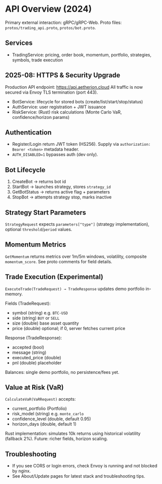 # API Overview (2024)

Primary external interaction: gRPC/gRPC-Web. Proto files: `protos/trading_api.proto`, `protos/bot.proto`.

## Services

- TradingService: pricing, order book, momentum, portfolio, strategies, symbols, trade execution
## 2025-08: HTTPS & Security Upgrade

Production API endpoint: https://api.aetherion.cloud
All traffic is now secured via Envoy TLS termination (port 443).
- BotService: lifecycle for stored bots (create/list/start/stop/status)
- AuthService: user registration + JWT issuance
- RiskService: (Rust) risk calculations (Monte Carlo VaR, confidence/horizon params)

## Authentication

- Register/Login return JWT token (HS256). Supply via `authorization: Bearer <token>` metadata header.
- `AUTH_DISABLED=1` bypasses auth (dev only).

## Bot Lifecycle

1. CreateBot → returns bot id
2. StartBot → launches strategy, stores `strategy_id`
3. GetBotStatus → returns active flag + parameters
4. StopBot → attempts strategy stop, marks inactive

## Strategy Start Parameters

`StrategyRequest` expects `parameters["type"]` (strategy implementation), optional `threshold`/`period` values.

## Momentum Metrics

`GetMomentum` returns metrics over 1m/5m windows, volatility, composite `momentum_score`.
See proto comments for field details.

## Trade Execution (Experimental)

`ExecuteTrade(TradeRequest) → TradeResponse` updates demo portfolio in-memory.

Fields (TradeRequest):

- symbol (string) e.g. `BTC-USD`
- side (string) `BUY` or `SELL`
- size (double) base asset quantity
- price (double) optional; if 0, server fetches current price

Response (TradeResponse):

- accepted (bool)
- message (string)
- executed_price (double)
- pnl (double) placeholder

Balances: single demo portfolio, no persistence/fees yet.

## Value at Risk (VaR)

`CalculateVaR(VaRRequest)` accepts:

- current_portfolio (Portfolio)
- risk_model (string) e.g. `monte_carlo`
- confidence_level (double, default 0.95)
- horizon_days (double, default 1)

Rust implementation: simulates 10k returns using historical volatility (fallback 2%). Future: richer fields, horizon scaling.

## Troubleshooting

- If you see CORS or login errors, check Envoy is running and not blocked by nginx.
- See About/Update pages for latest stack and troubleshooting tips.
